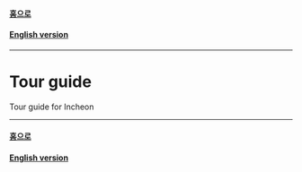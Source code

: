 #### [홈으로](../README.md)  
#### [English version](README.md)  
---
# Tour guide
Tour guide for Incheon

---
#### [홈으로](../README.md)  
#### [English version](README.md)  